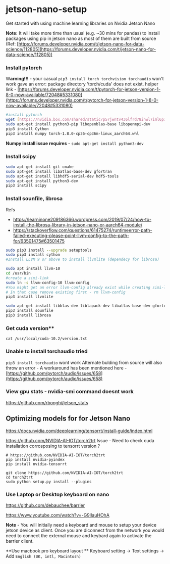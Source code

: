 # jetson-nano-setup
Get started with using machine learning libraries on Nvidia Jetson Nano

**Note:** It will take more time than usual (e.g. ~30 mins for pandas) to install packages using pip in jetson nano as most of them are built from source (Ref: [https://forums.developer.nvidia.com/t/jetson-nano-for-data-science/112805](https://forums.developer.nvidia.com/t/jetson-nano-for-data-science/112805))

### Install pytorch

W**arning!!!** - your casual `pip3 install torch torchvision torchaudio` won't work gave an error: package directory 'torch/cuda' does not exist. 
helper link - [https://forums.developer.nvidia.com/t/pytorch-for-jetson-version-1-8-0-now-available/72048#5331080](https://forums.developer.nvidia.com/t/pytorch-for-jetson-version-1-8-0-now-available/72048#5331080)

```bash
#install pytorch 
wget [https://nvidia.box.com/shared/static/p57jwntv436lfrd78inwl7iml6p13fzh.whl](https://nvidia.box.com/shared/static/p57jwntv436lfrd78inwl7iml6p13fzh.whl) -O torch-1.8.0-cp36-cp36m-linux_aarch64.whl
sudo apt-get install python3-pip libopenblas-base libopenmpi-dev
pip3 install Cython
pip3 install numpy torch-1.8.0-cp36-cp36m-linux_aarch64.whl
```

**Numpy install issue requires** - `sudo apt-get install python3-dev`

### Install scipy

```bash
sudo apt-get install git cmake
sudo apt-get install libatlas-base-dev gfortran
sudo apt-get install libhdf5-serial-dev hdf5-tools
sudo apt-get install python3-dev
pip3 install scipy
```

### Install sounfile, librosa
Refs
- https://learninone209186366.wordpress.com/2019/07/24/how-to-install-the-librosa-library-in-jetson-nano-or-aarch64-module/
- https://stackoverflow.com/questions/61475274/runtimeerror-path-failed-executing-please-point-llvm-config-to-the-path-for/63501475#63501475

```bash
sudo pip3 install --upgrade setuptools
sudo pip3 install cython
#Install LLVM 9 or above to install llvmlite (dependecy for librosa)

sudo apt install llvm-10
cd /usr/bin
#create a simi-link 
sudo ln -s llvm-config-10 llvm-config
#You might get an error llvm-config already exist while creating simi-link
# In that case remove existing first - rm llvm-config
pip3 install llvmlite

sudo apt-get install libblas-dev liblapack-dev libatlas-base-dev gfortran
pip3 install sounfile
pip3 install librosa
```

### Get cuda version** 
`cat /usr/local/cuda-10.2/version.txt` 

### Unable to install torchaudio tried

`pip3 install torchaudio` wont work
Alternate bulding from source will also throw an error - 
A workaround has been mentioned here - [https://github.com/pytorch/audio/issues/658](https://github.com/pytorch/audio/issues/658)

### View gpu stats - nvidia-smi command doesnt work
https://github.com/rbonghi/jetson_stats

## Optimizing models for  for Jetson Nano
https://docs.nvidia.com/deeplearning/tensorrt/install-guide/index.html

https://github.com/NVIDIA-AI-IOT/torch2trt
Issue - Need to check cuda installation corrosposing to tensorrt version ? 
```
# https://github.com/NVIDIA-AI-IOT/torch2trt
pip install nvidia-pyindex
pip install nvidia-tensorrt

git clone https://github.com/NVIDIA-AI-IOT/torch2trt
cd torch2trt
sudo python setup.py install --plugins
```



### Use Laptop or Desktop keyboard on nano 
https://github.com/debauchee/barrier

https://www.youtube.com/watch?v=-G9IIauHOhA

**Note** - 
You will initially need a keyboard and mouse to setup your device jetson device as client. Once you are diconnect from the network you would need to connect the external mouse and keybard again to activate the barrier client. 

**Use macbook pro keyboard layout **
Keyboard setting -> Text settings -> Add `English (UK, intl, Macintosh)`



